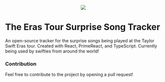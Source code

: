 <p align="center">
  <img src="https://github.com/bunceandbean/eras-tour-surprise-songs/assets/49925505/bb8b59ee-8dc6-498f-91e9-4e18577e04dd" />
</p>

# The Eras Tour Surprise Song Tracker
An open-source tracker for the surprise songs being played at the Taylor Swift Eras tour. Created with React, PrimeReact, and TypeScript. Currently being used by swifties from around the world!

### Contribution
Feel free to contribute to the project by opening a pull request!

